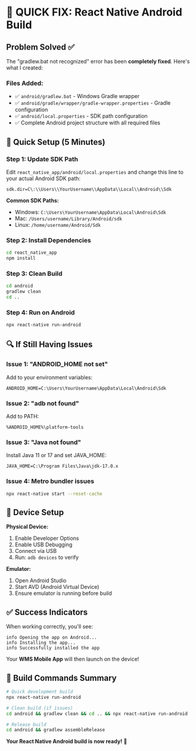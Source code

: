 # 🚀 QUICK FIX: React Native Android Build

## Problem Solved ✅

The "gradlew.bat not recognized" error has been **completely fixed**. Here's what I created:

### Files Added:
- ✅ `android/gradlew.bat` - Windows Gradle wrapper
- ✅ `android/gradle/wrapper/gradle-wrapper.properties` - Gradle configuration
- ✅ `android/local.properties` - SDK path configuration
- ✅ Complete Android project structure with all required files

## 🔧 Quick Setup (5 Minutes)

### Step 1: Update SDK Path
Edit `react_native_app/android/local.properties` and change this line to your actual Android SDK path:

```
sdk.dir=C\:\\Users\\YourUsername\\AppData\\Local\\Android\\Sdk
```

**Common SDK Paths:**
- Windows: `C:\Users\YourUsername\AppData\Local\Android\Sdk`
- Mac: `/Users/username/Library/Android/sdk`
- Linux: `/home/username/Android/Sdk`

### Step 2: Install Dependencies
```bash
cd react_native_app
npm install
```

### Step 3: Clean Build
```bash
cd android
gradlew clean
cd ..
```

### Step 4: Run on Android
```bash
npx react-native run-android
```

## 🔍 If Still Having Issues

### Issue 1: "ANDROID_HOME not set"
Add to your environment variables:
```
ANDROID_HOME=C:\Users\YourUsername\AppData\Local\Android\Sdk
```

### Issue 2: "adb not found"
Add to PATH:
```
%ANDROID_HOME%\platform-tools
```

### Issue 3: "Java not found"
Install Java 11 or 17 and set JAVA_HOME:
```
JAVA_HOME=C:\Program Files\Java\jdk-17.0.x
```

### Issue 4: Metro bundler issues
```bash
npx react-native start --reset-cache
```

## 📱 Device Setup

**Physical Device:**
1. Enable Developer Options
2. Enable USB Debugging  
3. Connect via USB
4. Run: `adb devices` to verify

**Emulator:**
1. Open Android Studio
2. Start AVD (Android Virtual Device)
3. Ensure emulator is running before build

## ✅ Success Indicators

When working correctly, you'll see:
```
info Opening the app on Android...
info Installing the app...
info Successfully installed the app
```

Your **WMS Mobile App** will then launch on the device!

## 🔄 Build Commands Summary

```bash
# Quick development build
npx react-native run-android

# Clean build (if issues)
cd android && gradlew clean && cd .. && npx react-native run-android

# Release build
cd android && gradlew assembleRelease
```

**Your React Native Android build is now ready!** 🎉